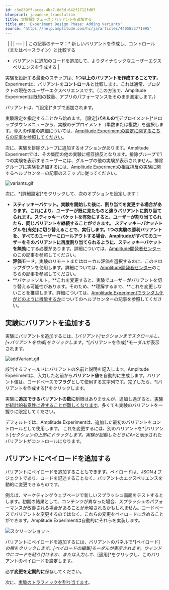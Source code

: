 ```yaml
---
id: c3e839ff-acca-4bc7-8d5d-642f1712fd07
blueprint: japanese_translation
title: 実験設計フェーズ：バリアントを追加する
title_en: 'Experiment Design Phase: Adding Variants'
source: 'https://help.amplitude.com/hc/ja/articles/4405832771995'
---
```

 
|  |
| --- |
| この記事のテーマ：* 新しいバリアントを作成し、コントロール（またはベースライン）と比較する
* バリアントに追加のコードを追加して、よりダイナミックなユーザーエクスペリエンスを作成する
 |

実験を設計する最後のステップは、**1つ以上のバリアントを作成することです**。Experimentは、バリアントを**コントロール**と比較します。これは通常、プロダクトの現在のユーザーエクスペリエンスです。（この方法で、Amplitude Experimentは既知の数量、アプリのパフォーマンスをそのまま測定します。）

バリアントは、*[設定]*タブで追加されます。

実験設定を指定することから始めます。 [設定]**パネルの***[デプロイメント]*ドロップダウンメニューから、実験のデプロイメント（単数または複数）を選択します。導入の作業の詳細については、[Amplitude Experimentの設定に関するこちらの記事を参照してください](https://help.amplitude.com/hc/en-us/articles/360061270372)。

次に、実験を排除グループに追加するオプションがあります。Amplitude Experimentでは、その集団の他の実験に相互排反となります。排除グループで1つの実験を表示するユーザーには、グループの他の実験が表示されません。排除グループに実験を追加するには、[Amplitude Experimentの相互排反の実験](https://help.amplitude.com/hc/en-us/articles/360061270712)に関するヘルプセンターの記事のステップに従ってください。

![variants.gif](/docs/output/img/jp/variants-gif.gif)

次に、*[詳細設定]*をクリックして、次のオプションを設定します：

* **スティッキーバケット。**実験を開始した後に、割り当てを変更する場合があります。これにより、ユーザーが既に見たものと違うバリアントに割り当てられます。スティッキーバケットを有効にすると、ユーザーが割り当てられたら、同じバリアントを継続することができます。 *スティッキーバケット*トグルを[有効]に切り替えることで、実行します。1つの実験の勝利バリアントを、すべてのユーザーにロールアウトする場合、Amplitudeがすべてのユーザーをそのバリアントに再度割り当てられるように、スティッキーバケットを**無効**にする必要があります。詳細については、[Amplitude開発者センター](https://www.docs.developers.amplitude.com/experiment/general/evaluation/implementation/#sticky-bucketing)のこの記事を参照してください。
* **評価モード**。実験のリモートまたはローカル評価を選択するのに、このドロップダウンを使用します。詳細については、[Amplitude開発者センター](https://www.docs.developers.amplitude.com/experiment/general/evaluation/local-evaluation/)のこちらの記事を参照してください。
* **バケットソルト。**これを変更すると、実験でユーザーがバリアントを切り替える可能性があります。そのため、**理解するまで、**これを変更しないことを推奨します。詳細については、[Amplitude Experimentでランダム化がどのように機能するか](https://help.amplitude.com/hc/en-us/articles/360061687351)についてのヘルプセンターの記事を参照してください。

## 実験にバリアントを追加する

実験にバリアントを追加するには、*[バリアント]*セクションまでスクロールし、*[+バリアントを作成]をクリックします*。*[バリアントを作成]*モーダルが表示されます。

![addVariant.gif](/docs/output/img/jp/addvariant-gif.gif)

該当するフィールドにバリアントの名前と説明を記入します。Amplitude Experimentは、入力した名前から**バリアント値**を自動的に生成します。バリアント値は、コードベースで**フラグ**として使用する文字列です。完了したら、*[バリアントを作成する]*をクリックします。

実験に**追加できるバリアントの数に**制限はありませんが、追加し過ぎると、[実験が統計的有意性に達することが難しくなります](https://help.amplitude.com/hc/en-us/articles/8807757689499-Multiple-hypothesis-testing-in-Amplitude-Experiment)。多くても実験のバリアントを一握りに限定してください。

デフォルトでは、Amplitude Experimentは、追加した最初のバリアントをコントロールとして使用します。 これを変更するには、別のバリアントを*[バリアント]*セクションの上部にドラッグします。実験が起動したときに*A*と表示されたバリアントがコントロールになります。

## バリアントにペイロードを追加する

バリアントにペイロードを追加することもできます。ペイロードは、JSONオブジェクトであり、コードを記述することなく、バリアントのエクスペリエンスを動的に変更できるものです。

例えば、マーケティングウェブページで新しいスプラッシュ画面をテストするとします。初期の結果として、コンテンツが異なった場合、スプラッシュのパフォーマンスが改善される場合があることが示唆されるかもしれません。コードベースでバリアントを変更するのではなく、これらの変更をペイロードに含めることができます。Amplitude Experimentは自動的にそれらを実装します。

![スクリーンショット](/docs/output/img/jp/sukurinsiyotuto.png)

バリアントにペイロードを追加するには、バリアントのパネルで*[ペイロード]*の横をクリックします。[ペイロードの編集]モーダルが表示されます。ウィンドウにコードを貼り付けるか、または入力して、*[適用]*をクリックし、このバリアントのペイロードを設定します。

必ず**変更を定期的に**保存してください。

次に、[実験のトラフィックを割り当てます](https://help.amplitude.com/hc/en-us/articles/9795802005019)。
